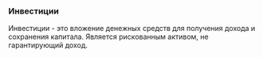 ### Инвестиции
Инвестиции - это вложение денежных средств
для получения дохода и сохранения 
капитала. Является рискованным активом, не
гарантирующий доход.  
